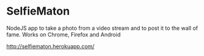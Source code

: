 SelfieMaton
===============

NodeJS app to take a photo from a video stream and to post it to the wall of fame.
Works on Chrome, Firefox and Android

http://selfiematon.herokuapp.com/
